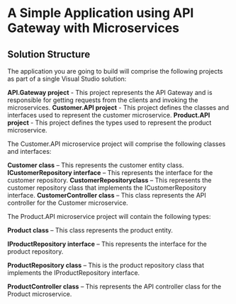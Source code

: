 # A Simple Application using API Gateway with Microservices

## Solution Structure

The application you are going to build will comprise the following projects as part of a single Visual Studio solution:

**API.Gateway project** - This project represents the API Gateway and is responsible for getting requests from the clients and invoking the microservices.
**Customer.API project** - This project defines the classes and interfaces used to represent the customer microservice.
**Product.API project** - This project defines the types used to represent the product microservice.


The Customer.API microservice project will comprise the following classes and interfaces:

**Customer class** – This represents the customer entity class.
**ICustomerRepository interface** – This represents the interface for the customer repository.
**CustomerRepositoryclass** – This represents the customer repository class that implements the ICustomerRepository interface.
**CustomerController class** – This class represents the API controller for the Customer microservice.


The Product.API microservice project will contain the following types:

**Product class** – This class represents the product entity.

**IProductRepository interface** – This represents the interface for the product repository.

**ProductRepository class** – This is the product repository class that implements the IProductRepository interface.

**ProductController class** – This represents the API controller class for the Product microservice.

